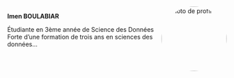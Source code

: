 <img src="/assets/images/profile.jpg" alt="Photo de profil" style="width:150px; border-radius:50%; float:right; margin-left:15px;" />

**Imen BOULABIAR**

Étudiante en 3ème année de Science des Données  
Forte d’une formation de trois ans en sciences des données...
